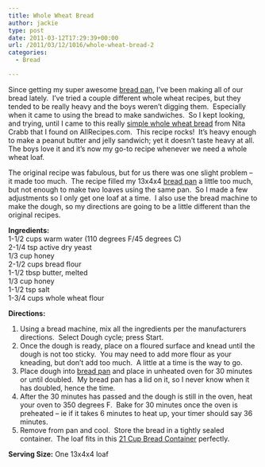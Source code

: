 ```yaml
---
title: Whole Wheat Bread
author: jackie
type: post
date: 2011-03-12T17:29:39+00:00
url: /2011/03/12/1016/whole-wheat-bread-2
categories:
  - Bread

---
```

Since getting my super awesome <a href="http://www.amazon.com/USA-Pans-Pullman-Aluminized-Americoat/dp/B002UNMZPI?tag=literescap-20" target="_blank">bread pan</a>, I&#8217;ve been making all of our bread lately.  I&#8217;ve tried a couple different whole wheat recipes, but they tended to be really heavy and the boys weren&#8217;t digging them.  Especially when it came to using the bread to make sandwiches.  So I kept looking, and trying, until I came to this really [simple whole wheat bread][1] from Nita Crabb that I found on AllRecipes.com.  This recipe rocks!  It&#8217;s heavy enough to make a peanut butter and jelly sandwich; yet it doesn&#8217;t taste heavy at all.  The boys love it and it&#8217;s now my go-to recipe whenever we need a whole wheat loaf.

The original recipe was fabulous, but for us there was one slight problem &#8211; it made too much.  The recipe filled my 13x4x4 <a href="http://www.amazon.com/USA-Pans-Pullman-Aluminized-Americoat/dp/B002UNMZPI?tag=literescap-20" target="_blank">bread pan</a> a little too much, but not enough to make two loaves using the same pan.  So I made a few adjustments so I only get one loaf at a time.  I also use the bread machine to make the dough, so my directions are going to be a little different than the original recipes.

**Ingredients:**  
1-1/2 cups warm water (110 degrees F/45 degrees C)  
2-1/4 tsp active dry yeast  
1/3 cup honey  
2-1/2 cups bread flour  
1-1/2 tbsp butter, melted  
1/3 cup honey  
1-1/2 tsp salt  
1-3/4 cups whole wheat flour

**Directions:**

  1. Using a bread machine, mix all the ingredients per the manufacturers directions.  Select Dough cycle; press Start.
  2. Once the dough is ready, place on a floured surface and knead until the dough is not too sticky.  You may need to add more flour as your kneading, but don&#8217;t add too much.  A little at a time is the way to go.
  3. Place dough into <a href="http://www.amazon.com/USA-Pans-Pullman-Aluminized-Americoat/dp/B002UNMZPI?tag=literescap-20" target="_blank">bread pan</a> and place in unheated oven for 30 minutes or until doubled.  My bread pan has a lid on it, so I never know when it has doubled, hence the time.
  4. After the 30 minutes has passed and the dough is still in the oven, heat your oven to 350 degrees F.  Bake for 30 minutes once the oven is preheated &#8211; ie if it takes 6 minutes to heat up, your timer should say 36 minutes.
  5. Remove from pan and cool.  Store the bread in a tightly sealed container.  The loaf fits in this <a href="http://www.amazon.com/Heritage-Mint-HPL849P-Storage-Container/dp/B001E95JBQ?tag=literescap-20" target="_blank">21 Cup Bread Container</a> perfectly.

**Serving Size:** One 13x4x4 loaf

 [1]: http://allrecipes.com/Recipe/Simple-Whole-Wheat-Bread/Detail.aspx